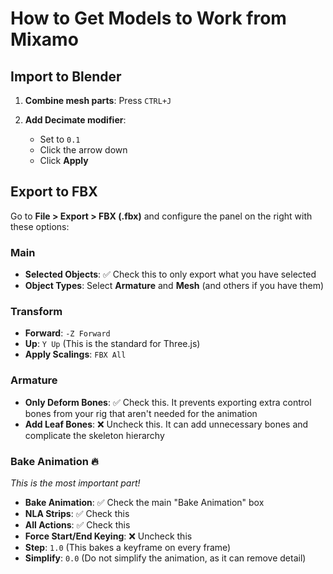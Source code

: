 # How to Get Models to Work from Mixamo

## Import to Blender

1. **Combine mesh parts**: Press `CTRL+J`

2. **Add Decimate modifier**: 
   - Set to `0.1`
   - Click the arrow down
   - Click **Apply**

## Export to FBX

Go to **File > Export > FBX (.fbx)** and configure the panel on the right with these options:

### Main
- **Selected Objects**: ✅ Check this to only export what you have selected
- **Object Types**: Select **Armature** and **Mesh** (and others if you have them)

### Transform
- **Forward**: `-Z Forward`
- **Up**: `Y Up` (This is the standard for Three.js)
- **Apply Scalings**: `FBX All`

### Armature
- **Only Deform Bones**: ✅ Check this. It prevents exporting extra control bones from your rig that aren't needed for the animation
- **Add Leaf Bones**: ❌ Uncheck this. It can add unnecessary bones and complicate the skeleton hierarchy

### Bake Animation 🔥
*This is the most important part!*

- **Bake Animation**: ✅ Check the main "Bake Animation" box
- **NLA Strips**: ✅ Check this
- **All Actions**: ✅ Check this
- **Force Start/End Keying**: ❌ Uncheck this
- **Step**: `1.0` (This bakes a keyframe on every frame)
- **Simplify**: `0.0` (Do not simplify the animation, as it can remove detail)